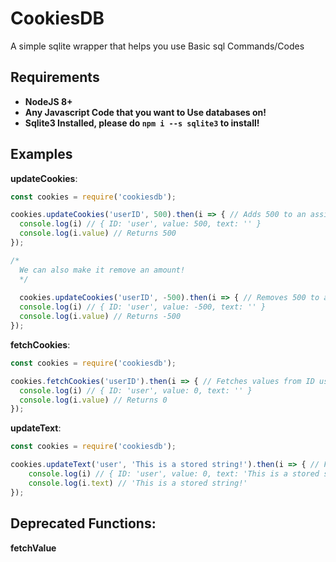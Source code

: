 # CookiesDB
A simple sqlite wrapper that helps you use Basic sql Commands/Codes

## Requirements
  - **NodeJS 8+**  
  - **Any Javascript Code that you want to Use databases on!**
  - **Sqlite3 Installed, please do `npm i --s sqlite3` to install!**
  
## Examples

**updateCookies**:
```js
const cookies = require('cookiesdb');

cookies.updateCookies('userID', 500).then(i => { // Adds 500 to an assigned User ID
  console.log(i) // { ID: 'user', value: 500, text: '' }
  console.log(i.value) // Returns 500
});

/*
  We can also make it remove an amount!
  */
  
  cookies.updateCookies('userID', -500).then(i => { // Removes 500 to an assigned User ID
  console.log(i) // { ID: 'user', value: -500, text: '' }
  console.log(i.value) // Returns -500
});
```  

**fetchCookies**:
```js
const cookies = require('cookiesdb');

cookies.fetchCookies('userID').then(i => { // Fetches values from ID user, then forwards it to i
  console.log(i) // { ID: 'user', value: 0, text: '' }
  console.log(i.value) // Returns 0
});
```

**updateText**:
```js
const cookies = require('cookiesdb');

cookies.updateText('user', 'This is a stored string!').then(i => { // Fetches values from ID user, updates text
    console.log(i) // { ID: 'user', value: 0, text: 'This is a stored string!' }
    console.log(i.text) // 'This is a stored string!'
});
```

## Deprecated Functions:
**fetchValue**
